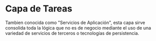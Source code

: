 Capa de Tareas
==============
Tambien conocida como "Servicios de Aplicación", esta capa sirve consolida toda la lógica que no es de negocio mediante el uso de una variedad de servicios de terceros o tecnologías de persistencia.
